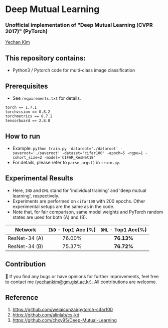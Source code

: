 # Deep Mutual Learning
### Unofficial implementation of "Deep Mutual Learning (CVPR 2017)" (PyTorch)
[Yechan Kim](https://github.com/unique-chan)

## This repository contains:
- Python3 / Pytorch code for multi-class image classification

## Prerequisites
- See `requirements.txt` for details.
~~~ME
torch == 1.7.1
torchvision == 0.8.2
torchmetrics == 0.7.2
tensorboard == 2.8.0
~~~


## How to run
- Example: `python train.py -dataroot='./dataroot' -saveroot='./saveroot' -dataset='cifar100' -epoch=5 -ngpu=1 -cohort_size=2 -model='CIFAR_ResNet18'`
- For details, please refer to `parse_args()` in `train.py`.

## Experimental Results
- Here, `IND` and `DML` stand for 'individual training' and 'deep mutual learning', respectively.
- Experiments are performed on `cifar100` with 200 epochs. Other experimental setups are the same as in the code.
- Note that, for fair comparison, same model weights and PyTorch random states are used for both (A) and (B).

| Network | `IND` - Top1 Acc (%) | `DML` - Top1 Acc(%)|
|---------|:-----------:|:----------:|
|ResNet-34 (A) |   76.00%  | **76.13%** |
|ResNet-34 (B) |   75.37%  | **76.72%** |


## Contribution
🐛 If you find any bugs or have opinions for further improvements, feel free to contact me (yechankim@gm.gist.ac.kr). All contributions are welcome.


## Reference
1. https://github.com/weiaicunzai/pytorch-cifar100
2. https://github.com/alinlab/cs-kd
3. https://github.com/chxy95/Deep-Mutual-Learning